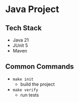 # Java Project

## Tech Stack
- Java 21
- JUnit 5
- Maven

## Common Commands
- `make init`
    - build the project
- `make verify`
    - run tests